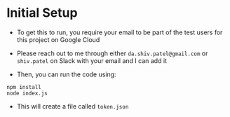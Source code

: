# Initial Setup 
- To get this to run, you require your email to be part of the test users for this project on Google Cloud
- Please reach out to me through either `da.shiv.patel@gmail.com` or `shiv.patel` on Slack with your email and I can add it

- Then, you can run the code using:
```
npm install
node index.js
```
- This will create a file called `token.json`